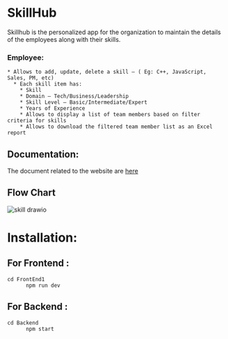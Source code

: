 # SkillHub

Skillhub is the personalized app for the organization to maintain the details of the employees along with their skills.

### Employee:

    * Allows to add, update, delete a skill – ( Eg: C++, JavaScript, Sales, PM, etc)
      * Each skill item has:
        * Skill
        * Domain – Tech/Business/Leadership
        * Skill Level – Basic/Intermediate/Expert
        * Years of Experience
        * Allows to display a list of team members based on filter criteria for skills
        * Allows to download the filtered team member list as an Excel report

## Documentation:

The document related to the website are [here](https://docs.google.com/document/d/1N129GASHh3eF2YuO5KL8qmMsVfX9oT_9M6pGUlqmUfI/edit)

## Flow Chart

![skill drawio](https://user-images.githubusercontent.com/47719476/209622565-7cc3bffc-755a-46b2-80fa-669d2218d00c.jpg)

# Installation:

## For Frontend :

    cd FrontEnd1
          npm run dev

## For Backend :

    cd Backend
          npm start
